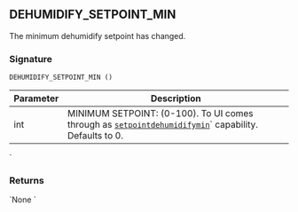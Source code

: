 ## DEHUMIDIFY\_SETPOINT\_MIN

The minimum dehumidify setpoint has changed.

### Signature

`DEHUMIDIFY_SETPOINT_MIN ()`


| Parameter | Description |
| --- | --- |
| int | MINIMUM SETPOINT: (0-100). To UI comes through as [`setpointdehumidifymin`][1]\` capability. Defaults to 0. |
\`

### Returns

\`None
\`

[1]:	https://snap-one.github.io/docs-driverworks-proxyprotocol/#thermostat-capabilities